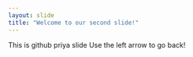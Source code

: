 ```yaml
---
layout: slide
title: "Welcome to our second slide!"
---
```

This is github priya slide
Use the left arrow to go back!